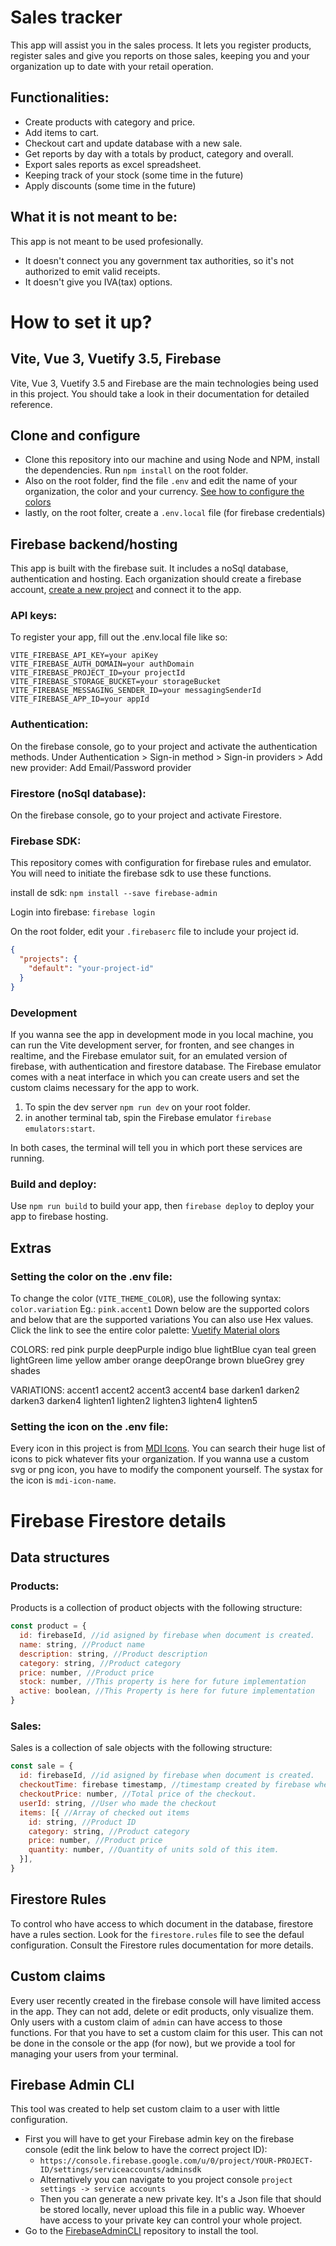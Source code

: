 # Sales tracker
This app will assist you in the sales process. It lets you register products, register sales and give you reports on those sales, keeping you and your organization up to date with your retail operation.

## Functionalities:
- Create products with category and price.
- Add items to cart.
- Checkout cart and update database with a new sale.
- Get reports by day with a totals by product, category and overall.
- Export sales reports as excel spreadsheet.
- Keeping track of your stock (some time in the future)
- Apply discounts (some time in the future)

## What it is not meant to be:
This app is not meant to be used profesionally.
- It doesn't connect you any government tax authorities, so it's not authorized to emit valid receipts.
- It doesn't give you IVA(tax) options.

# How to set it up?

## Vite, Vue 3, Vuetify 3.5, Firebase
Vite, Vue 3, Vuetify 3.5 and Firebase are the main technologies being used in this project. You should take a look in their documentation for detailed reference.

## Clone and configure
- Clone this repository into our machine and using Node and NPM, install the dependencies. Run `npm install` on the root folder. 
- Also on the root folder, find the file `.env` and edit the name of your organization, the color and your currency. [See how to configure the colors](#configuring)
- lastly, on the root folter, create a `.env.local` file (for firebase credentials)

## Firebase backend/hosting
This app is built with the firebase suit. It includes a noSql database, authentication and hosting.
Each organization should create a firebase account, [create a new project](https://console.firebase.google.com/) and connect it to the app.

### API keys:
To register your app, fill out the .env.local file like so:
```
VITE_FIREBASE_API_KEY=your apiKey
VITE_FIREBASE_AUTH_DOMAIN=your authDomain
VITE_FIREBASE_PROJECT_ID=your projectId
VITE_FIREBASE_STORAGE_BUCKET=your storageBucket
VITE_FIREBASE_MESSAGING_SENDER_ID=your messagingSenderId
VITE_FIREBASE_APP_ID=your appId
```

### Authentication:
On the firebase console, go to your project and activate the authentication methods.
Under Authentication > Sign-in method > Sign-in providers > Add new provider:
Add Email/Password provider

### Firestore (noSql database):
On the firebase console, go to your project and activate Firestore.

### Firebase SDK:
This repository comes with configuration for firebase rules and emulator. You will need to initiate the firebase sdk to use these functions.

install de sdk:
`npm install --save firebase-admin`

Login into firebase:
`firebase login`

On the root folder, edit your `.firebaserc` file to include your project id.
```json
{
  "projects": {
    "default": "your-project-id"
  }
}
```
### Development
If you wanna see the app in development mode in you local machine, you can run the Vite development server, for fronten, and see changes in realtime, and the Firebase emulator suit, for an emulated version of firebase, with authentication and firestore database. The Firebase emulator comes with a neat interface in which you can create users and set the custom claims necessary for the app to work.

1. To spin the dev server `npm run dev` on your root folder.
2. in another terminal tab, spin the Firebase emulator `firebase emulators:start`.

In both cases, the terminal will tell you in which port these services are running.

### Build and deploy:
Use `npm run build` to build your app, then `firebase deploy` to deploy your app to firebase hosting.

## Extras
### Setting the color on the .env file:
To change the color (`VITE_THEME_COLOR`), use the following syntax: `color.variation` Eg.: `pink.accent1`
Down below are the supported colors and below that are the supported variations
You can also use Hex values.
Click the link to see the entire color palette: [Vuetify Material olors](https://vuetifyjs.com/en/styles/colors/#material-colors)

COLORS:
red
pink
purple
deepPurple
indigo
blue
lightBlue
cyan
teal
green
lightGreen
lime
yellow
amber
orange
deepOrange
brown
blueGrey
grey
shades

VARIATIONS:
accent1
accent2
accent3
accent4
base
darken1
darken2
darken3
darken4
lighten1
lighten2
lighten3
lighten4
lighten5

### Setting the icon on the .env file:
Every icon in this project is from [MDI Icons](https://pictogrammers.com/library/mdi/).
You can search their huge list of icons to pick whatever fits your organization. If you wanna use a custom svg or png icon, you have to modify the component yourself.
The systax for the icon is `mdi-icon-name`.

# Firebase Firestore details
## Data structures
### Products:
Products is a collection of product objects with the following structure:
```javascript
const product = {
  id: firebaseId, //id asigned by firebase when document is created.
  name: string, //Product name
  description: string, //Product description
  category: string, //Product category
  price: number, //Product price
  stock: number, //This property is here for future implementation
  active: boolean, //This Property is here for future implementation
}
```
### Sales:
Sales is a collection of sale objects with the following structure:
```javascript
const sale = {
  id: firebaseId, //id asigned by firebase when document is created.
  checkoutTime: firebase timestamp, //timestamp created by firebase when document is created. It have some methods of it's own. Consult firebase docs for more info.
  checkoutPrice: number, //Total price of the checkout.
  userId: string, //User who made the checkout
  items: [{ //Array of checked out items
    id: string, //Product ID
    category: string, //Product category
    price: number, //Product price
    quantity: number, //Quantity of units sold of this item.
  }],
}
```

## Firestore Rules
To control who have access to which document in the database, firestore have a rules section.
Look for the `firestore.rules` file to see the defaul configuration.
Consult the Firestore rules documentation for more details.

## Custom claims
Every user recently created in the firebase console will have limited access in the app. They can not add, delete or edit products, only visualize them.
Only users with a custom claim of `admin` can have access to those functions.
For that you have to set a custom claim for this user. This can not be done in the console or the app (for now), but we provide a tool for managing your users from your terminal.

## Firebase Admin CLI
This tool was created to help set custom claim to a user with little configuration.
- First you will have to get your Firebase admin key on the firebase console (edit the link below to have the correct project ID):
  - `https://console.firebase.google.com/u/0/project/YOUR-PROJECT-ID/settings/serviceaccounts/adminsdk`
  - Alternatively you can navigate to you project console `project settings -> service accounts`
  - Then you can generate a new private key. It's a Json file that should be stored locally, never upload this file in a public way. Whoever have access to your private key can control your whole project.
- Go to the [FirebaseAdminCLI](https://github.com/lucasnasc2/firebaseAdminCLI/blob/main/README.md) repository to install the tool.



